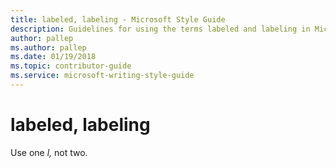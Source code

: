 ```yaml
---
title: labeled, labeling - Microsoft Style Guide
description: Guidelines for using the terms labeled and labeling in Microsoft documents.
author: pallep
ms.author: pallep
ms.date: 01/19/2018
ms.topic: contributor-guide
ms.service: microsoft-writing-style-guide
---
```


# labeled, labeling

Use one *l,* not two.

